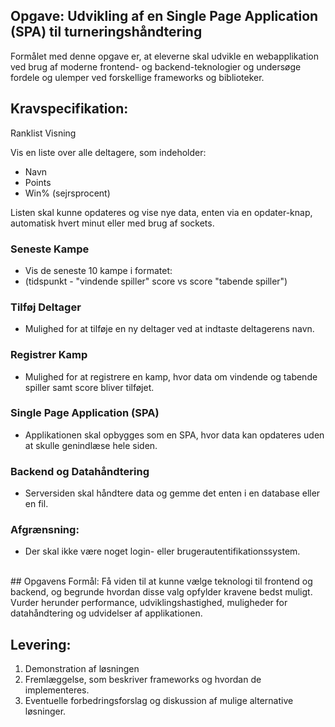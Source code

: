 ## Opgave: Udvikling af en Single Page Application (SPA) til turneringshåndtering

Formålet med denne opgave er, at eleverne skal udvikle en webapplikation ved brug af moderne frontend- og backend-teknologier og undersøge fordele og ulemper ved forskellige frameworks og biblioteker.
<br>
## Kravspecifikation:
Ranklist Visning

Vis en liste over alle deltagere, som indeholder:
- Navn
- Points
- Win% (sejrsprocent)
  
Listen skal kunne opdateres og vise nye data, enten via en opdater-knap, automatisk hvert minut eller med brug af sockets.

### Seneste Kampe
- Vis de seneste 10 kampe i formatet:
- (tidspunkt - "vindende spiller" score vs score "tabende spiller")

### Tilføj Deltager
- Mulighed for at tilføje en ny deltager ved at indtaste deltagerens navn.

### Registrer Kamp
- Mulighed for at registrere en kamp, hvor data om vindende og tabende spiller samt score bliver tilføjet.

### Single Page Application (SPA)
- Applikationen skal opbygges som en SPA, hvor data kan opdateres uden at skulle genindlæse hele siden.

### Backend og Datahåndtering
- Serversiden skal håndtere data og gemme det enten i en database eller en fil.

### Afgrænsning:
- Der skal ikke være noget login- eller brugerautentifikationssystem.

<br>
## Opgavens Formål:
Få viden til at kunne vælge teknologi til frontend og backend, og begrunde hvordan disse valg opfylder kravene bedst muligt. Vurder herunder performance, udviklingshastighed, muligheder for datahåndtering og udvidelser af applikationen.

## Levering:

1. Demonstration af løsningen
2. Fremlæggelse, som beskriver frameworks og hvordan de implementeres.
3. Eventuelle forbedringsforslag og diskussion af mulige alternative løsninger.
    
    

